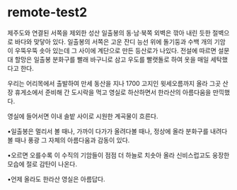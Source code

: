 # remote-test2

제주도와 연결된 서쪽을 제외한 성산 일출봉의 동·남·북쪽 외벽은 깎아 내린 듯한 절벽으로 바다와 맞닿아 있다. 일출봉의 서쪽은 고운 잔디 능선 위에 돌기둥과 수백 개의 기암이 우뚝우뚝 솟아 있는데 그 사이에 계단으로 만든 등산로가 나있다. 전설에 따르면 설문대 할망은 일출봉 분화구를 빨래 바구니로 삼고 우도를 빨랫돌로 하여 옷을 매일 세탁했다고 한다.





 
 
  
  우리는 어리목에서 출발하여 만세 동산을 지나 1700 고지인 윗세오름까지 올라 그곳 산장 휴게소에서 준비해 간 도시락을 먹고 영실로 하산하면서 한라산의 아름다움을 만끽했다.


  
 
 
  
  영실에 들어서면 이내 솔밭 사이로 시원한 계곡물이 흐른다.


  
 
 
  
  •일출봉은 멀리서 볼 때나, 가까이 다가가 올려다볼 때나, 정상에 올라 분화구를 내려다볼 때나 풍광 그 자체의 아름다움과 감동이 있다.

  
 
 
  
  •오르면 오를수록 이 수직의 기암들이 점점 더 하늘로 치솟아 올라 신비스럽고도 웅장한 모습에 절로 감탄이 나온다.

  
 
 
  
  •언제 올라도 한라산 영실은 아름답다.

  
 


